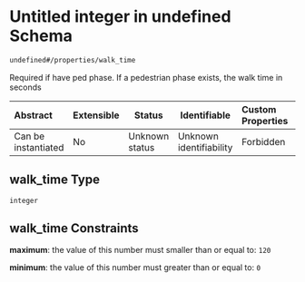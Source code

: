 # Untitled integer in undefined Schema

```txt
undefined#/properties/walk_time
```

Required if have ped phase. If a pedestrian phase exists, the walk time in seconds


| Abstract            | Extensible | Status         | Identifiable            | Custom Properties | Additional Properties | Access Restrictions | Defined In                                                                                            |
| :------------------ | ---------- | -------------- | ----------------------- | :---------------- | --------------------- | ------------------- | ----------------------------------------------------------------------------------------------------- |
| Can be instantiated | No         | Unknown status | Unknown identifiability | Forbidden         | Allowed               | none                | [signal_timing_phase.schema.json\*](../../out/signal_timing_phase.schema.json "open original schema") |

## walk_time Type

`integer`

## walk_time Constraints

**maximum**: the value of this number must smaller than or equal to: `120`

**minimum**: the value of this number must greater than or equal to: `0`
